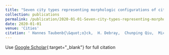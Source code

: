 ```yaml
---
title: "Seven city types representing morphologic configurations of cities across the globe"
collection: publications
permalink: /publication/2020-01-01-Seven-city-types-representing-morphologic-configurations-of-cities-across-the-globe
date: 2020-01-01
venue: 'Cities'
citation: ' Hannes Taubenb{\&quot;o}ck,  H. Debray,  Chunping Qiu,  Michael Schmitt,  Yuanyuan Wang,  Xiao Zhu, &quot;Seven city types representing morphologic configurations of cities across the globe.&quot; Cities, 2020.'
---
```

Use [Google Scholar](https://scholar.google.com/scholar?q=Seven+city+types+representing+morphologic+configurations+of+cities+across+the+globe){:target="_blank"} for full citation